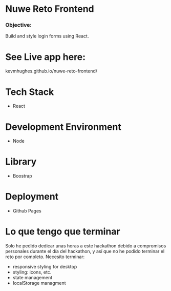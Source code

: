 # Nuwe Reto Frontend

### Objective:
Build and style login forms using React. 

# See Live app here:
kevmhughes.github.io/nuwe-reto-frontend/

# Tech Stack
* React 

# Development Environment
* Node

# Library
* Boostrap

# Deployment
* Github Pages

# Lo que tengo que terminar
Solo he pedido dedicar unas horas a este hackathon debido a compromisos personales durante el día del hackathon, y así que no he podido terminar el reto por completo. 
Necesito terminar:
* responsive styling for desktop
* styling: icons, etc.
* state management
* localStorage managment
